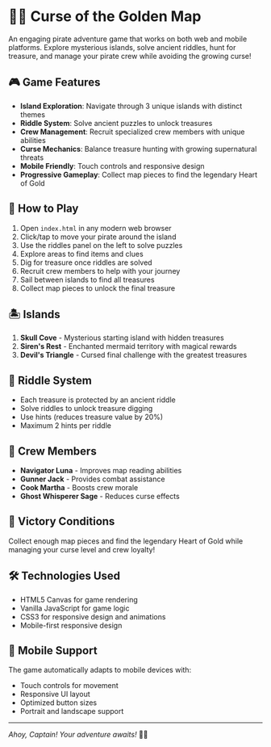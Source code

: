 # 🏴‍☠️ Curse of the Golden Map

An engaging pirate adventure game that works on both web and mobile platforms. Explore mysterious islands, solve ancient riddles, hunt for treasure, and manage your pirate crew while avoiding the growing curse!

## 🎮 Game Features

- **Island Exploration**: Navigate through 3 unique islands with distinct themes
- **Riddle System**: Solve ancient puzzles to unlock treasures
- **Crew Management**: Recruit specialized crew members with unique abilities
- **Curse Mechanics**: Balance treasure hunting with growing supernatural threats
- **Mobile Friendly**: Touch controls and responsive design
- **Progressive Gameplay**: Collect map pieces to find the legendary Heart of Gold

## 🚀 How to Play

1. Open `index.html` in any modern web browser
2. Click/tap to move your pirate around the island
3. Use the riddles panel on the left to solve puzzles
4. Explore areas to find items and clues
5. Dig for treasure once riddles are solved
6. Recruit crew members to help with your journey
7. Sail between islands to find all treasures
8. Collect map pieces to unlock the final treasure

## 🏝️ Islands

1. **Skull Cove** - Mysterious starting island with hidden treasures
2. **Siren's Rest** - Enchanted mermaid territory with magical rewards  
3. **Devil's Triangle** - Cursed final challenge with the greatest treasures

## 🧩 Riddle System

- Each treasure is protected by an ancient riddle
- Solve riddles to unlock treasure digging
- Use hints (reduces treasure value by 20%)
- Maximum 2 hints per riddle

## 👥 Crew Members

- **Navigator Luna** - Improves map reading abilities
- **Gunner Jack** - Provides combat assistance
- **Cook Martha** - Boosts crew morale
- **Ghost Whisperer Sage** - Reduces curse effects

## 🎯 Victory Conditions

Collect enough map pieces and find the legendary Heart of Gold while managing your curse level and crew loyalty!

## 🛠️ Technologies Used

- HTML5 Canvas for game rendering
- Vanilla JavaScript for game logic
- CSS3 for responsive design and animations
- Mobile-first responsive design

## 📱 Mobile Support

The game automatically adapts to mobile devices with:
- Touch controls for movement
- Responsive UI layout
- Optimized button sizes
- Portrait and landscape support

---

*Ahoy, Captain! Your adventure awaits!* 🏴‍☠️